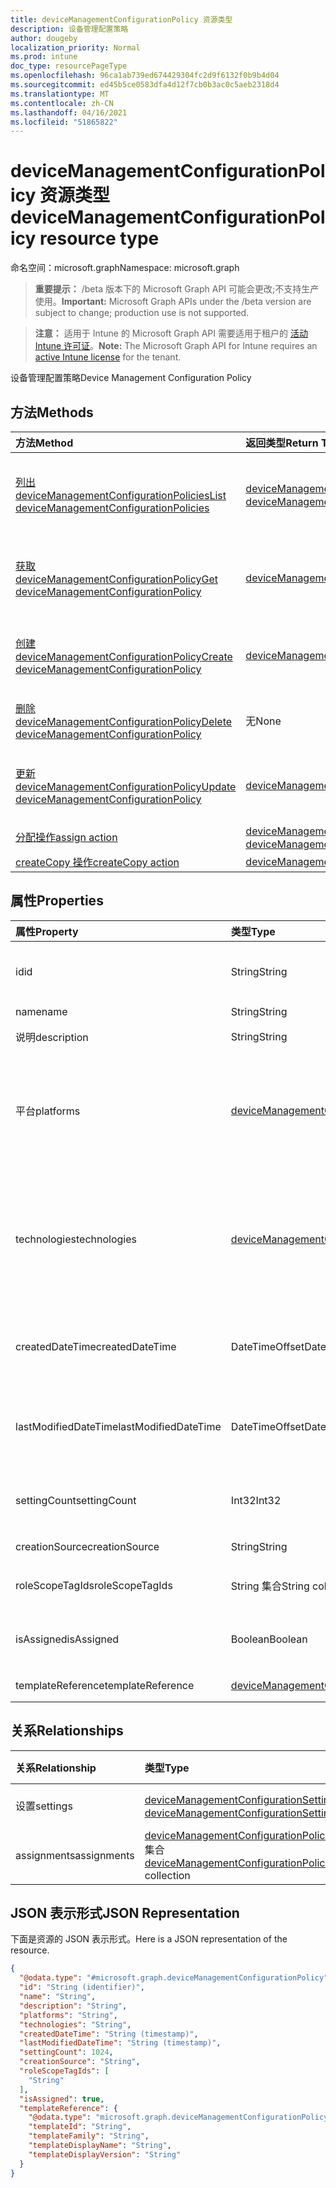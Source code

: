 ```yaml
---
title: deviceManagementConfigurationPolicy 资源类型
description: 设备管理配置策略
author: dougeby
localization_priority: Normal
ms.prod: intune
doc_type: resourcePageType
ms.openlocfilehash: 96ca1ab739ed674429304fc2d9f6132f0b9b4d04
ms.sourcegitcommit: ed45b5ce0583dfa4d12f7cb0b3ac0c5aeb2318d4
ms.translationtype: MT
ms.contentlocale: zh-CN
ms.lasthandoff: 04/16/2021
ms.locfileid: "51865822"
---
```

# <a name="devicemanagementconfigurationpolicy-resource-type"></a><span data-ttu-id="fbd6b-103">deviceManagementConfigurationPolicy 资源类型</span><span class="sxs-lookup"><span data-stu-id="fbd6b-103">deviceManagementConfigurationPolicy resource type</span></span>

<span data-ttu-id="fbd6b-104">命名空间：microsoft.graph</span><span class="sxs-lookup"><span data-stu-id="fbd6b-104">Namespace: microsoft.graph</span></span>

> <span data-ttu-id="fbd6b-105">**重要提示：** /beta 版本下的 Microsoft Graph API 可能会更改;不支持生产使用。</span><span class="sxs-lookup"><span data-stu-id="fbd6b-105">**Important:** Microsoft Graph APIs under the /beta version are subject to change; production use is not supported.</span></span>

> <span data-ttu-id="fbd6b-106">**注意：** 适用于 Intune 的 Microsoft Graph API 需要适用于租户的 [活动 Intune 许可证](https://go.microsoft.com/fwlink/?linkid=839381)。</span><span class="sxs-lookup"><span data-stu-id="fbd6b-106">**Note:** The Microsoft Graph API for Intune requires an [active Intune license](https://go.microsoft.com/fwlink/?linkid=839381) for the tenant.</span></span>

<span data-ttu-id="fbd6b-107">设备管理配置策略</span><span class="sxs-lookup"><span data-stu-id="fbd6b-107">Device Management Configuration Policy</span></span>

## <a name="methods"></a><span data-ttu-id="fbd6b-108">方法</span><span class="sxs-lookup"><span data-stu-id="fbd6b-108">Methods</span></span>
|<span data-ttu-id="fbd6b-109">方法</span><span class="sxs-lookup"><span data-stu-id="fbd6b-109">Method</span></span>|<span data-ttu-id="fbd6b-110">返回类型</span><span class="sxs-lookup"><span data-stu-id="fbd6b-110">Return Type</span></span>|<span data-ttu-id="fbd6b-111">说明</span><span class="sxs-lookup"><span data-stu-id="fbd6b-111">Description</span></span>|
|:---|:---|:---|
|[<span data-ttu-id="fbd6b-112">列出 deviceManagementConfigurationPolicies</span><span class="sxs-lookup"><span data-stu-id="fbd6b-112">List deviceManagementConfigurationPolicies</span></span>](../api/intune-deviceconfigv2-devicemanagementconfigurationpolicy-list.md)|<span data-ttu-id="fbd6b-113">[deviceManagementConfigurationPolicy](../resources/intune-deviceconfigv2-devicemanagementconfigurationpolicy.md) 集合</span><span class="sxs-lookup"><span data-stu-id="fbd6b-113">[deviceManagementConfigurationPolicy](../resources/intune-deviceconfigv2-devicemanagementconfigurationpolicy.md) collection</span></span>|<span data-ttu-id="fbd6b-114">列出 [deviceManagementConfigurationPolicy](../resources/intune-deviceconfigv2-devicemanagementconfigurationpolicy.md) 对象的属性和关系。</span><span class="sxs-lookup"><span data-stu-id="fbd6b-114">List properties and relationships of the [deviceManagementConfigurationPolicy](../resources/intune-deviceconfigv2-devicemanagementconfigurationpolicy.md) objects.</span></span>|
|[<span data-ttu-id="fbd6b-115">获取 deviceManagementConfigurationPolicy</span><span class="sxs-lookup"><span data-stu-id="fbd6b-115">Get deviceManagementConfigurationPolicy</span></span>](../api/intune-deviceconfigv2-devicemanagementconfigurationpolicy-get.md)|[<span data-ttu-id="fbd6b-116">deviceManagementConfigurationPolicy</span><span class="sxs-lookup"><span data-stu-id="fbd6b-116">deviceManagementConfigurationPolicy</span></span>](../resources/intune-deviceconfigv2-devicemanagementconfigurationpolicy.md)|<span data-ttu-id="fbd6b-117">读取 [deviceManagementConfigurationPolicy 对象的属性和](../resources/intune-deviceconfigv2-devicemanagementconfigurationpolicy.md) 关系。</span><span class="sxs-lookup"><span data-stu-id="fbd6b-117">Read properties and relationships of the [deviceManagementConfigurationPolicy](../resources/intune-deviceconfigv2-devicemanagementconfigurationpolicy.md) object.</span></span>|
|[<span data-ttu-id="fbd6b-118">创建 deviceManagementConfigurationPolicy</span><span class="sxs-lookup"><span data-stu-id="fbd6b-118">Create deviceManagementConfigurationPolicy</span></span>](../api/intune-deviceconfigv2-devicemanagementconfigurationpolicy-create.md)|[<span data-ttu-id="fbd6b-119">deviceManagementConfigurationPolicy</span><span class="sxs-lookup"><span data-stu-id="fbd6b-119">deviceManagementConfigurationPolicy</span></span>](../resources/intune-deviceconfigv2-devicemanagementconfigurationpolicy.md)|<span data-ttu-id="fbd6b-120">创建新的 [deviceManagementConfigurationPolicy](../resources/intune-deviceconfigv2-devicemanagementconfigurationpolicy.md) 对象。</span><span class="sxs-lookup"><span data-stu-id="fbd6b-120">Create a new [deviceManagementConfigurationPolicy](../resources/intune-deviceconfigv2-devicemanagementconfigurationpolicy.md) object.</span></span>|
|[<span data-ttu-id="fbd6b-121">删除 deviceManagementConfigurationPolicy</span><span class="sxs-lookup"><span data-stu-id="fbd6b-121">Delete deviceManagementConfigurationPolicy</span></span>](../api/intune-deviceconfigv2-devicemanagementconfigurationpolicy-delete.md)|<span data-ttu-id="fbd6b-122">无</span><span class="sxs-lookup"><span data-stu-id="fbd6b-122">None</span></span>|<span data-ttu-id="fbd6b-123">删除 [deviceManagementConfigurationPolicy](../resources/intune-deviceconfigv2-devicemanagementconfigurationpolicy.md)。</span><span class="sxs-lookup"><span data-stu-id="fbd6b-123">Deletes a [deviceManagementConfigurationPolicy](../resources/intune-deviceconfigv2-devicemanagementconfigurationpolicy.md).</span></span>|
|[<span data-ttu-id="fbd6b-124">更新 deviceManagementConfigurationPolicy</span><span class="sxs-lookup"><span data-stu-id="fbd6b-124">Update deviceManagementConfigurationPolicy</span></span>](../api/intune-deviceconfigv2-devicemanagementconfigurationpolicy-update.md)|[<span data-ttu-id="fbd6b-125">deviceManagementConfigurationPolicy</span><span class="sxs-lookup"><span data-stu-id="fbd6b-125">deviceManagementConfigurationPolicy</span></span>](../resources/intune-deviceconfigv2-devicemanagementconfigurationpolicy.md)|<span data-ttu-id="fbd6b-126">更新 [deviceManagementConfigurationPolicy 对象](../resources/intune-deviceconfigv2-devicemanagementconfigurationpolicy.md) 的属性。</span><span class="sxs-lookup"><span data-stu-id="fbd6b-126">Update the properties of a [deviceManagementConfigurationPolicy](../resources/intune-deviceconfigv2-devicemanagementconfigurationpolicy.md) object.</span></span>|
|[<span data-ttu-id="fbd6b-127">分配操作</span><span class="sxs-lookup"><span data-stu-id="fbd6b-127">assign action</span></span>](../api/intune-deviceconfigv2-devicemanagementconfigurationpolicy-assign.md)|<span data-ttu-id="fbd6b-128">[deviceManagementConfigurationPolicyAssignment](../resources/intune-deviceconfigv2-devicemanagementconfigurationpolicyassignment.md) 集合</span><span class="sxs-lookup"><span data-stu-id="fbd6b-128">[deviceManagementConfigurationPolicyAssignment](../resources/intune-deviceconfigv2-devicemanagementconfigurationpolicyassignment.md) collection</span></span>|<span data-ttu-id="fbd6b-129">尚未记录</span><span class="sxs-lookup"><span data-stu-id="fbd6b-129">Not yet documented</span></span>|
|[<span data-ttu-id="fbd6b-130">createCopy 操作</span><span class="sxs-lookup"><span data-stu-id="fbd6b-130">createCopy action</span></span>](../api/intune-deviceconfigv2-devicemanagementconfigurationpolicy-createcopy.md)|[<span data-ttu-id="fbd6b-131">deviceManagementConfigurationPolicy</span><span class="sxs-lookup"><span data-stu-id="fbd6b-131">deviceManagementConfigurationPolicy</span></span>](../resources/intune-deviceconfigv2-devicemanagementconfigurationpolicy.md)|<span data-ttu-id="fbd6b-132">尚未记录</span><span class="sxs-lookup"><span data-stu-id="fbd6b-132">Not yet documented</span></span>|

## <a name="properties"></a><span data-ttu-id="fbd6b-133">属性</span><span class="sxs-lookup"><span data-stu-id="fbd6b-133">Properties</span></span>
|<span data-ttu-id="fbd6b-134">属性</span><span class="sxs-lookup"><span data-stu-id="fbd6b-134">Property</span></span>|<span data-ttu-id="fbd6b-135">类型</span><span class="sxs-lookup"><span data-stu-id="fbd6b-135">Type</span></span>|<span data-ttu-id="fbd6b-136">说明</span><span class="sxs-lookup"><span data-stu-id="fbd6b-136">Description</span></span>|
|:---|:---|:---|
|<span data-ttu-id="fbd6b-137">id</span><span class="sxs-lookup"><span data-stu-id="fbd6b-137">id</span></span>|<span data-ttu-id="fbd6b-138">String</span><span class="sxs-lookup"><span data-stu-id="fbd6b-138">String</span></span>|<span data-ttu-id="fbd6b-139">策略文档的键。</span><span class="sxs-lookup"><span data-stu-id="fbd6b-139">Key of the policy document.</span></span> <span data-ttu-id="fbd6b-140">自动生成。</span><span class="sxs-lookup"><span data-stu-id="fbd6b-140">Automatically generated.</span></span>|
|<span data-ttu-id="fbd6b-141">name</span><span class="sxs-lookup"><span data-stu-id="fbd6b-141">name</span></span>|<span data-ttu-id="fbd6b-142">String</span><span class="sxs-lookup"><span data-stu-id="fbd6b-142">String</span></span>|<span data-ttu-id="fbd6b-143">策略名称</span><span class="sxs-lookup"><span data-stu-id="fbd6b-143">Policy name</span></span>|
|<span data-ttu-id="fbd6b-144">说明</span><span class="sxs-lookup"><span data-stu-id="fbd6b-144">description</span></span>|<span data-ttu-id="fbd6b-145">String</span><span class="sxs-lookup"><span data-stu-id="fbd6b-145">String</span></span>|<span data-ttu-id="fbd6b-146">策略说明</span><span class="sxs-lookup"><span data-stu-id="fbd6b-146">Policy description</span></span>|
|<span data-ttu-id="fbd6b-147">平台</span><span class="sxs-lookup"><span data-stu-id="fbd6b-147">platforms</span></span>|[<span data-ttu-id="fbd6b-148">deviceManagementConfigurationPlatforms</span><span class="sxs-lookup"><span data-stu-id="fbd6b-148">deviceManagementConfigurationPlatforms</span></span>](../resources/intune-deviceconfigv2-devicemanagementconfigurationplatforms.md)|<span data-ttu-id="fbd6b-149">此策略的平台。</span><span class="sxs-lookup"><span data-stu-id="fbd6b-149">Platforms for this policy.</span></span> <span data-ttu-id="fbd6b-150">可取值为：`none`、`macOS`、`windows10X`、`windows10`。</span><span class="sxs-lookup"><span data-stu-id="fbd6b-150">Possible values are: `none`, `macOS`, `windows10X`, `windows10`.</span></span>|
|<span data-ttu-id="fbd6b-151">technologies</span><span class="sxs-lookup"><span data-stu-id="fbd6b-151">technologies</span></span>|[<span data-ttu-id="fbd6b-152">deviceManagementConfigurationTechnologies</span><span class="sxs-lookup"><span data-stu-id="fbd6b-152">deviceManagementConfigurationTechnologies</span></span>](../resources/intune-deviceconfigv2-devicemanagementconfigurationtechnologies.md)|<span data-ttu-id="fbd6b-153">此策略的技术。</span><span class="sxs-lookup"><span data-stu-id="fbd6b-153">Technologies for this policy.</span></span> <span data-ttu-id="fbd6b-154">可取值为：`none`、`mdm`、`windows10XManagement`、`configManager`。</span><span class="sxs-lookup"><span data-stu-id="fbd6b-154">Possible values are: `none`, `mdm`, `windows10XManagement`, `configManager`.</span></span>|
|<span data-ttu-id="fbd6b-155">createdDateTime</span><span class="sxs-lookup"><span data-stu-id="fbd6b-155">createdDateTime</span></span>|<span data-ttu-id="fbd6b-156">DateTimeOffset</span><span class="sxs-lookup"><span data-stu-id="fbd6b-156">DateTimeOffset</span></span>|<span data-ttu-id="fbd6b-157">策略创建日期和时间。</span><span class="sxs-lookup"><span data-stu-id="fbd6b-157">Policy creation date and time.</span></span> <span data-ttu-id="fbd6b-158">此属性是只读的。</span><span class="sxs-lookup"><span data-stu-id="fbd6b-158">This property is read-only.</span></span>|
|<span data-ttu-id="fbd6b-159">lastModifiedDateTime</span><span class="sxs-lookup"><span data-stu-id="fbd6b-159">lastModifiedDateTime</span></span>|<span data-ttu-id="fbd6b-160">DateTimeOffset</span><span class="sxs-lookup"><span data-stu-id="fbd6b-160">DateTimeOffset</span></span>|<span data-ttu-id="fbd6b-161">策略上次修改日期和时间。</span><span class="sxs-lookup"><span data-stu-id="fbd6b-161">Policy last modification date and time.</span></span> <span data-ttu-id="fbd6b-162">此属性是只读的。</span><span class="sxs-lookup"><span data-stu-id="fbd6b-162">This property is read-only.</span></span>|
|<span data-ttu-id="fbd6b-163">settingCount</span><span class="sxs-lookup"><span data-stu-id="fbd6b-163">settingCount</span></span>|<span data-ttu-id="fbd6b-164">Int32</span><span class="sxs-lookup"><span data-stu-id="fbd6b-164">Int32</span></span>|<span data-ttu-id="fbd6b-165">设置数。</span><span class="sxs-lookup"><span data-stu-id="fbd6b-165">Number of settings.</span></span> <span data-ttu-id="fbd6b-166">此属性是只读的。</span><span class="sxs-lookup"><span data-stu-id="fbd6b-166">This property is read-only.</span></span>|
|<span data-ttu-id="fbd6b-167">creationSource</span><span class="sxs-lookup"><span data-stu-id="fbd6b-167">creationSource</span></span>|<span data-ttu-id="fbd6b-168">String</span><span class="sxs-lookup"><span data-stu-id="fbd6b-168">String</span></span>|<span data-ttu-id="fbd6b-169">策略创建源</span><span class="sxs-lookup"><span data-stu-id="fbd6b-169">Policy creation source</span></span>|
|<span data-ttu-id="fbd6b-170">roleScopeTagIds</span><span class="sxs-lookup"><span data-stu-id="fbd6b-170">roleScopeTagIds</span></span>|<span data-ttu-id="fbd6b-171">String 集合</span><span class="sxs-lookup"><span data-stu-id="fbd6b-171">String collection</span></span>|<span data-ttu-id="fbd6b-172">此实体实例的范围标记列表。</span><span class="sxs-lookup"><span data-stu-id="fbd6b-172">List of Scope Tags for this Entity instance.</span></span>|
|<span data-ttu-id="fbd6b-173">isAssigned</span><span class="sxs-lookup"><span data-stu-id="fbd6b-173">isAssigned</span></span>|<span data-ttu-id="fbd6b-174">Boolean</span><span class="sxs-lookup"><span data-stu-id="fbd6b-174">Boolean</span></span>|<span data-ttu-id="fbd6b-175">策略分配状态。</span><span class="sxs-lookup"><span data-stu-id="fbd6b-175">Policy assignment status.</span></span> <span data-ttu-id="fbd6b-176">此属性是只读的。</span><span class="sxs-lookup"><span data-stu-id="fbd6b-176">This property is read-only.</span></span>|
|<span data-ttu-id="fbd6b-177">templateReference</span><span class="sxs-lookup"><span data-stu-id="fbd6b-177">templateReference</span></span>|[<span data-ttu-id="fbd6b-178">deviceManagementConfigurationPolicyTemplateReference</span><span class="sxs-lookup"><span data-stu-id="fbd6b-178">deviceManagementConfigurationPolicyTemplateReference</span></span>](../resources/intune-deviceconfigv2-devicemanagementconfigurationpolicytemplatereference.md)|<span data-ttu-id="fbd6b-179">模板参考信息</span><span class="sxs-lookup"><span data-stu-id="fbd6b-179">Template reference information</span></span>|

## <a name="relationships"></a><span data-ttu-id="fbd6b-180">关系</span><span class="sxs-lookup"><span data-stu-id="fbd6b-180">Relationships</span></span>
|<span data-ttu-id="fbd6b-181">关系</span><span class="sxs-lookup"><span data-stu-id="fbd6b-181">Relationship</span></span>|<span data-ttu-id="fbd6b-182">类型</span><span class="sxs-lookup"><span data-stu-id="fbd6b-182">Type</span></span>|<span data-ttu-id="fbd6b-183">说明</span><span class="sxs-lookup"><span data-stu-id="fbd6b-183">Description</span></span>|
|:---|:---|:---|
|<span data-ttu-id="fbd6b-184">设置</span><span class="sxs-lookup"><span data-stu-id="fbd6b-184">settings</span></span>|<span data-ttu-id="fbd6b-185">[deviceManagementConfigurationSetting](../resources/intune-deviceconfigv2-devicemanagementconfigurationsetting.md) 集合</span><span class="sxs-lookup"><span data-stu-id="fbd6b-185">[deviceManagementConfigurationSetting](../resources/intune-deviceconfigv2-devicemanagementconfigurationsetting.md) collection</span></span>|<span data-ttu-id="fbd6b-186">策略设置</span><span class="sxs-lookup"><span data-stu-id="fbd6b-186">Policy settings</span></span>|
|<span data-ttu-id="fbd6b-187">assignments</span><span class="sxs-lookup"><span data-stu-id="fbd6b-187">assignments</span></span>|<span data-ttu-id="fbd6b-188">[deviceManagementConfigurationPolicyAssignment](../resources/intune-deviceconfigv2-devicemanagementconfigurationpolicyassignment.md) 集合</span><span class="sxs-lookup"><span data-stu-id="fbd6b-188">[deviceManagementConfigurationPolicyAssignment](../resources/intune-deviceconfigv2-devicemanagementconfigurationpolicyassignment.md) collection</span></span>|<span data-ttu-id="fbd6b-189">策略分配</span><span class="sxs-lookup"><span data-stu-id="fbd6b-189">Policy assignments</span></span>|

## <a name="json-representation"></a><span data-ttu-id="fbd6b-190">JSON 表示形式</span><span class="sxs-lookup"><span data-stu-id="fbd6b-190">JSON Representation</span></span>
<span data-ttu-id="fbd6b-191">下面是资源的 JSON 表示形式。</span><span class="sxs-lookup"><span data-stu-id="fbd6b-191">Here is a JSON representation of the resource.</span></span>
<!-- {
  "blockType": "resource",
  "keyProperty": "id",
  "@odata.type": "microsoft.graph.deviceManagementConfigurationPolicy"
}
-->
``` json
{
  "@odata.type": "#microsoft.graph.deviceManagementConfigurationPolicy",
  "id": "String (identifier)",
  "name": "String",
  "description": "String",
  "platforms": "String",
  "technologies": "String",
  "createdDateTime": "String (timestamp)",
  "lastModifiedDateTime": "String (timestamp)",
  "settingCount": 1024,
  "creationSource": "String",
  "roleScopeTagIds": [
    "String"
  ],
  "isAssigned": true,
  "templateReference": {
    "@odata.type": "microsoft.graph.deviceManagementConfigurationPolicyTemplateReference",
    "templateId": "String",
    "templateFamily": "String",
    "templateDisplayName": "String",
    "templateDisplayVersion": "String"
  }
}
```




